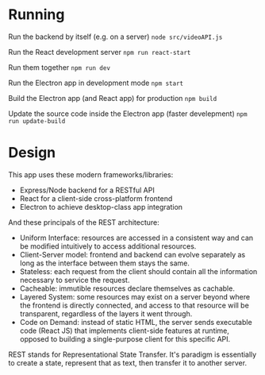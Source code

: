 # Running
Run the backend by itself (e.g. on a server)
`node src/videoAPI.js`

Run the React development server
`npm run react-start`

Run them together
`npm run dev`

Run the Electron app in development mode
`npm start`

Build the Electron app (and React app) for production
`npm build`

Update the source code inside the Electron app (faster develepment)
`npm run update-build`


# Design
This app uses these modern frameworks/libraries:
- Express/Node backend for a RESTful API
- React for a client-side cross-platform frontend
- Electron to achieve desktop-class app integration


And these principals of the REST architecture:
- Uniform Interface: resources are accessed in a consistent  way and can be modified intuitively to access additional resources.
- Client-Server model: frontend and backend can evolve separately as long as the interface between them stays the same.
- Stateless: each request from the client should contain all the information necessary to service the request.
- Cacheable: immutible resources declare themselves as cachable.
- Layered System: some resources may exist on a server beyond where the frontend is directly connected, and access to that resource will be transparent, regardless of the layers it went through.
- Code on Demand: instead of static HTML, the server sends executable code (React JS) that implements client-side features at runtime, opposed to building a single-purpose client for this specific API.


REST stands for Representational State Transfer. It's paradigm is essentially to create a state, represent that as text, then transfer it to another server.
